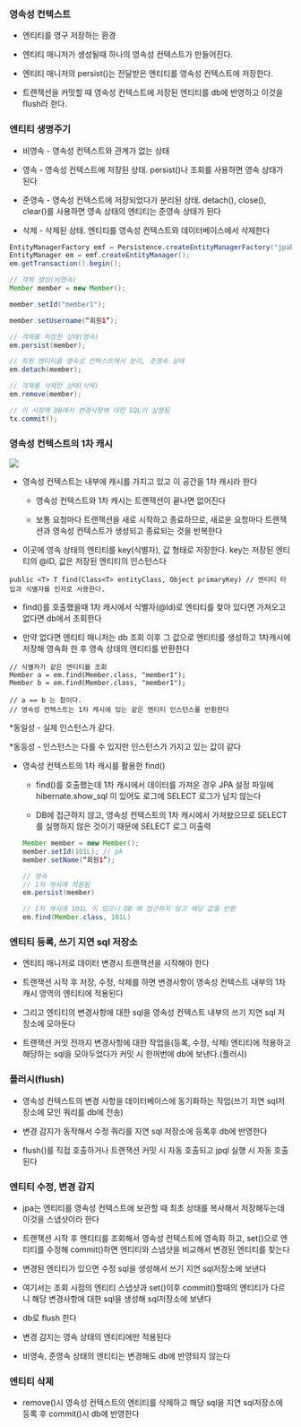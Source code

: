 ### 영속성 컨텍스트

* 엔티티를 영구 저장하는 환경

* 엔티티 매니저가 생성될때 하나의 영속성 컨텍스트가 만들어진다.

* 엔티티 매니저의 persist()는 전달받은 엔티티를 영속성 컨텍스트에 저장한다.

* 트랜잭션을 커밋할 때 영속성 컨텍스트에 저장된 엔티티를 db에 반영하고 이것을 flush라 한다.

### 엔티티 생명주기

* 비영속 - 영속성 컨텍스트와 관계가 없는 상태

* 영속 - 영속성 컨텍스트에 저장된 상태. persist()나 조회를 사용하면 영속 상태가 된다

* 준영속 - 영속성 컨텍스트에 저장되었다가 분리된 상태. detach(), close(), clear()를 사용하면 영속 상태의 엔티티는 준영속 상태가 된다

* 삭제 - 삭제된 상태. 엔티티를 영속성 컨텍스트와 데이터베이스에서 삭제한다

```java
EntityManagerFactory emf = Persistence.createEntityManagerFactory("jpabook")
EntityManager em = emf.createEntityManager();
em.getTransaction().begin();

// 객체 생성(비영속)
Member member = new Member();

member.setId("member1");

member.setUsername(“회원1”);

// 객체를 저장한 상태(영속)
em.persist(member);

// 회원 엔티티를 영속성 컨텍스트에서 분리, 준영속 상태
em.detach(member);

// 객체를 삭제한 상태(삭제)
em.remove(member);

// 이 시점에 DB에서 변경사항에 대한 SQL이 실행됨  
tx.commit();
```

### 영속성 컨텍스트의 1차 캐시

<img src="https://github.com/pansakr/TIL/assets/118809108/8f1d3b9d-b073-4899-bc82-dc8bd8a20a63">

* 영속성 컨텍스트는 내부에 캐시를 가지고 있고 이 공간을 1차 캐시라 한다

  - 영속성 컨텍스트와 1차 캐시는 트랜잭션이 끝나면 없어진다
 
  - 보통 요청마다 트랜잭션을 새로 시작하고 종료하므로, 새로운 요청마다 트랜잭션과 영속성 컨텍스트가 생성되고 종료되는 것을 반복한다 

* 이곳에 영속 상태의 엔티티를 key(식별자), 값 형태로 저장한다. key는 저장된 엔티티의 @ID, 값은 저장된 엔티티의 인스턴스다

```
public <T> T find(Class<T> entityClass, Object primaryKey) // 엔티티 타입과 식별자를 인자로 사용한다.
```

* find()를 호출했을때 1차 캐시에서 식별자(@Id)로 엔티티를 찾아 있다면 가져오고 없다면 db에서 조회한다

* 만약 없다면 엔티티 매니저는 db 조회 이후 그 값으로 엔티티를 생성하고 1차캐시에 저장해 영속화 한 후 영속 상태의 엔티티를 반환한다 

```
// 식별자가 같은 엔티티를 조회
Member a = em.find(Member.class, "member1");
Member b = em.find(Member.class, "member1");

// a == b 는 참이다.
// 영속성 컨텍스트는 1차 캐시에 있는 같은 엔티티 인스턴스를 반환한다
```

*동일성 - 실제 인스턴스가 같다.

*동등성 - 인스턴스는 다를 수 있지만 인스턴스가 가지고 있는 값이 같다

* 영속성 컨텍스트의 1차 캐시를 활용한 find()

  - find()를 호출했는데 1차 캐시에서 데이터를 가져온 경우 JPA 설정 파일에 hibernate.show_sql 이 있어도 로그에 SELECT 로그가 남지 않는다
 
  - DB에 접근하지 않고, 영속성 컨텍스트의 1차 캐시에서 가져왔으므로 SELECT를 실행하지 않은 것이기 때문에 SELECT 로그 미출력

  ```java
  Member member = new Member();
  member.setId(101L); // pk
  member.setName(“회원1”);

  // 영속
  // 1차 캐시에 적용됨
  em.persist(member)

  // 1차 캐시에 101L 이 있으니 DB 에 접근하지 않고 해당 값을 반환 
  em.find(Member.class, 101L)
  ```

### 엔티티 등록, 쓰기 지연 sql 저장소

* 엔티티 매니저로 데이터 변경시 트랜잭션을 시작해야 한다

* 트랜잭션 시작 후 저장, 수정, 삭제를 하면 변경사항이 영속성 컨텍스트 내부의 1차캐시 영역의 엔티티에 적용된다

* 그리고 엔티티의 변경사항에 대한 sql을 영속성 컨텍스트 내부의 쓰기 지연 sql 저장소에 모아둔다

* 트랜잭션 커밋 전까지 변경사항에 대한 작업을(등록, 수정, 삭제) 엔티티에 적용하고 해당하는 sql을 모아두었다가 커밋 시 한꺼번에 db에 보낸다.(플러시)

### 플러시(flush)

* 영속성 컨텍스트의 변경 사항을 데이터베이스에 동기화하는 작업(쓰기 지연 sql저장소에 모인 쿼리를 db에 전송)

* 변경 감지가 동작해서 수정 쿼리를 지연 sql 저장소에 등록후 db에 반영한다

* flush()를 직접 호출하거나 트랜잭션 커밋 시 자동 호출되고 jpql 실행 시 자동 호출된다

### 엔티티 수정, 변경 감지

* jpa는 엔티티를 영속성 컨텍스트에 보관할 때 최초 상태를 복사해서 저장해두는데 이것을 스냅샷이라 한다

* 트랜잭션 시작 후 엔티티를 조회해서 영속성 컨텍스트에 영속화 하고, set()으로 엔티티를 수정해 commit()하면 엔티티와 스냅샷을 비교해서 변경된 엔티티를 찾는다

* 변경된 엔티티가 있으면 수정 sql을 생성해서 쓰기 지연 sql저장소에 보낸다

* 여기서는 조회 시점의 엔티티 스냅샷과 set()이후 commit()할때의 엔티티가 다르니 해당 변경사항에 대한 sql을 생성해 sql저장소에 보낸다

* db로 flush 한다

* 변경 감지는 영속 상태의 엔티티에만 적용된다

* 비영속, 준영속 상태의 엔티티는 변경해도 db에 반영되지 않는다

### 엔티티 삭제

* remove()시 영속성 컨텍스트의 엔티티를 삭제하고 해당 sql을 지연 sql저장소에 등록 후 commit()시 db에 반영한다
